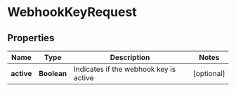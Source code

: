 

# WebhookKeyRequest

## Properties

Name | Type | Description | Notes
------------ | ------------- | ------------- | -------------
**active** | **Boolean** | Indicates if the webhook key is active |  [optional]




